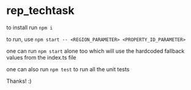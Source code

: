 # rep_techtask
to install run ```npm i```

to run, use ```npm start -- <REGION_PARAMETER> <PROPERTY_ID_PARAMETER>```

one can run ```npm start``` alone too which will use the hardcoded fallback values from the index.ts file

one can also run ```npm test``` to run all the unit tests

Thanks! :)